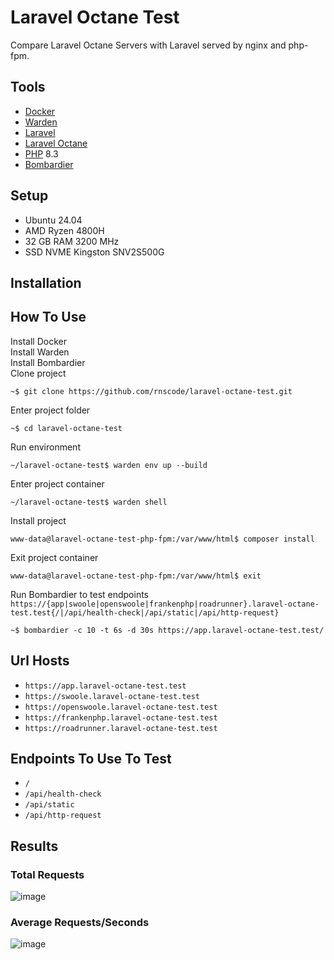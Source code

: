 # Laravel Octane Test

Compare Laravel Octane Servers with Laravel served by nginx and php-fpm.

## Tools

- [Docker](https://www.docker.com/)
- [Warden](https://warden.dev/)
- [Laravel](https://laravel.com/)
- [Laravel Octane](https://github.com/laravel/octane)
- [PHP](https://www.php.net/) 8.3
- [Bombardier](https://github.com/codesenberg/bombardier)

## Setup

- Ubuntu 24.04
- AMD Ryzen 4800H
- 32 GB RAM 3200 MHz
- SSD NVME Kingston SNV2S500G

## Installation

## How To Use

Install Docker\
Install Warden\
Install Bombardier\
Clone project
````shell
~$ git clone https://github.com/rnscode/laravel-octane-test.git
````
Enter project folder
```shell
~$ cd laravel-octane-test
```
Run environment
```shell
~/laravel-octane-test$ warden env up --build
```
Enter project container
```shell
~/laravel-octane-test$ warden shell
```
Install project
```shell
www-data@laravel-octane-test-php-fpm:/var/www/html$ composer install
```
Exit project container
```shell
www-data@laravel-octane-test-php-fpm:/var/www/html$ exit
```
Run Bombardier to test endpoints `https://{app|swoole|openswoole|frankenphp|roadrunner}.laravel-octane-test.test{/|/api/health-check|/api/static|/api/http-request}`
```shell
~$ bombardier -c 10 -t 6s -d 30s https://app.laravel-octane-test.test/
```

## Url Hosts
- `https://app.laravel-octane-test.test`
- `https://swoole.laravel-octane-test.test`
- `https://openswoole.laravel-octane-test.test`
- `https://frankenphp.laravel-octane-test.test`
- `https://roadrunner.laravel-octane-test.test`

## Endpoints To Use To Test

- `/`
- `/api/health-check`
- `/api/static`
- `/api/http-request`

## Results

### Total Requests
![image](https://github.com/user-attachments/assets/c5a5005e-117c-4985-843f-bf3bf4198cec)

### Average Requests/Seconds
![image](https://github.com/user-attachments/assets/e6f34381-da53-4fdb-9961-f49b1fb3529d)

